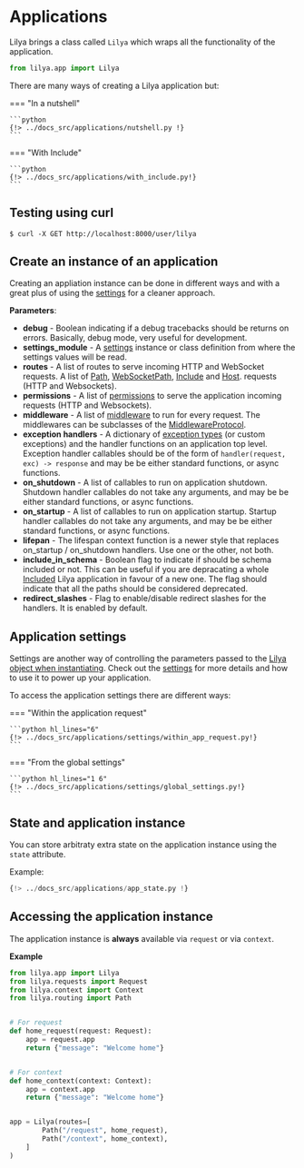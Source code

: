 # Applications

Lilya brings a class called `Lilya` which wraps all the functionality of the application.

```python
from lilya.app import Lilya
```

There are many ways of creating a Lilya application but:

=== "In a nutshell"

    ```python
    {!> ../docs_src/applications/nutshell.py !}
    ```

=== "With Include"

    ```python
    {!> ../docs_src/applications/with_include.py!}
    ```

## Testing using curl

```shell
$ curl -X GET http://localhost:8000/user/lilya
```

## Create an instance of an application

Creating an appliation instance can be done in different ways and with a great plus of using the
[settings](./settings.md) for a cleaner approach.

**Parameters**:

* **debug** - Boolean indicating if a debug tracebacks should be returns on errors. Basically, debug mode,
very useful for development.
* **settings_module** - A [settings](./settings.md) instance or class definition from where the settings
values will be read.
* **routes** - A list of routes to serve incoming HTTP and WebSocket requests.
A list of [Path](./routing.md#path), [WebSocketPath](./routing.md#websocketpath), [Include](./routing.md#include) and
[Host](./routing.md#host).
requests (HTTP and Websockets).
* **permissions** - A list of [permissions](./permissions.md) to serve the application incoming
requests (HTTP and Websockets).
* **middleware** - A list of [middleware](./middleware.md) to run for every request. The middlewares can be subclasses of the [MiddlewareProtocol](./middleware.md#protocol).
* **exception handlers** - A dictionary of [exception types](./exceptions.md) (or custom exceptions) and the handler
functions on an application top level. Exception handler callables should be of the form of
`handler(request, exc) -> response` and may be be either standard functions, or async functions.
* **on_shutdown** - A list of callables to run on application shutdown. Shutdown handler callables do not take any
arguments, and may be be either standard functions, or async functions.
* **on_startup** - A list of callables to run on application startup. Startup handler callables do not take any
arguments, and may be be either standard functions, or async functions.
* **lifepan** - The lifespan context function is a newer style that replaces on_startup / on_shutdown handlers.
Use one or the other, not both.
* **include_in_schema** - Boolean flag to indicate if should be schema included or not. This can be useful
if you are depracating a whole [Included](./routing.md#include) Lilya application in favour of a new one. The flag
should indicate that all the paths should be considered deprecated.
* **redirect_slashes** - Flag to enable/disable redirect slashes for the handlers. It is enabled by default.

## Application settings

Settings are another way of controlling the parameters passed to the
[Lilya object when instantiating](#instantiating-the-application). Check out the [settings](./settings.md) for
more details and how to use it to power up your application.

To access the application settings there are different ways:

=== "Within the application request"

    ```python hl_lines="6"
    {!> ../docs_src/applications/settings/within_app_request.py!}
    ```

=== "From the global settings"

    ```python hl_lines="1 6"
    {!> ../docs_src/applications/settings/global_settings.py!}
    ```

## State and application instance

You can store arbitraty extra state on the application instance using the `state` attribute.

Example:

```python hl_lines="6"
{!> ../docs_src/applications/app_state.py !}
```

## Accessing the application instance

The application instance is **always** available via `request` or via `context`.

**Example**

```python
from lilya.app import Lilya
from lilya.requests import Request
from lilya.context import Context
from lilya.routing import Path


# For request
def home_request(request: Request):
    app = request.app
    return {"message": "Welcome home"}


# For context
def home_context(context: Context):
    app = context.app
    return {"message": "Welcome home"}


app = Lilya(routes=[
        Path("/request", home_request),
        Path("/context", home_context),
    ]
)
```
